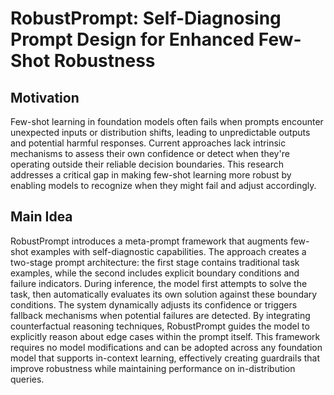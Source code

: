 # RobustPrompt: Self-Diagnosing Prompt Design for Enhanced Few-Shot Robustness

## Motivation
Few-shot learning in foundation models often fails when prompts encounter unexpected inputs or distribution shifts, leading to unpredictable outputs and potential harmful responses. Current approaches lack intrinsic mechanisms to assess their own confidence or detect when they're operating outside their reliable decision boundaries. This research addresses a critical gap in making few-shot learning more robust by enabling models to recognize when they might fail and adjust accordingly.

## Main Idea
RobustPrompt introduces a meta-prompt framework that augments few-shot examples with self-diagnostic capabilities. The approach creates a two-stage prompt architecture: the first stage contains traditional task examples, while the second includes explicit boundary conditions and failure indicators. During inference, the model first attempts to solve the task, then automatically evaluates its own solution against these boundary conditions. The system dynamically adjusts its confidence or triggers fallback mechanisms when potential failures are detected. By integrating counterfactual reasoning techniques, RobustPrompt guides the model to explicitly reason about edge cases within the prompt itself. This framework requires no model modifications and can be adopted across any foundation model that supports in-context learning, effectively creating guardrails that improve robustness while maintaining performance on in-distribution queries.